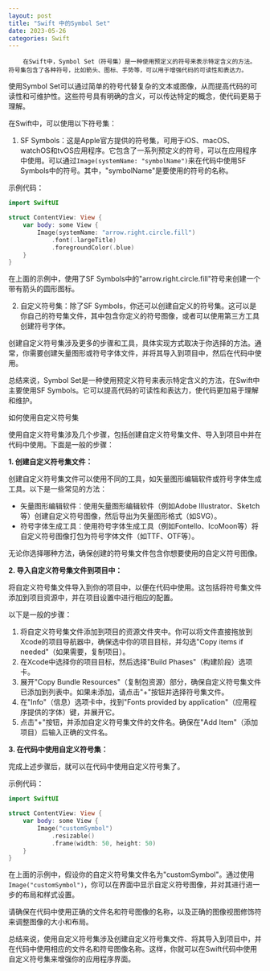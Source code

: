 ```yaml
---
layout: post
title: "Swift 中的Symbol Set"
date: 2023-05-26
categories: Swift
---
```

        在Swift中，Symbol Set（符号集）是一种使用预定义的符号来表示特定含义的方法。符号集包含了各种符号，比如箭头、图标、手势等，可以用于增强代码的可读性和表达力。

使用Symbol Set可以通过简单的符号代替复杂的文本或图像，从而提高代码的可读性和可维护性。这些符号具有明确的含义，可以传达特定的概念，使代码更易于理解。

在Swift中，可以使用以下符号集：

1. SF Symbols：这是Apple官方提供的符号集，可用于iOS、macOS、watchOS和tvOS应用程序。它包含了一系列预定义的符号，可以在应用程序中使用。可以通过`Image(systemName: "symbolName")`来在代码中使用SF Symbols中的符号。其中，"symbolName"是要使用的符号的名称。

示例代码：

```swift
import SwiftUI

struct ContentView: View {
    var body: some View {
        Image(systemName: "arrow.right.circle.fill")
            .font(.largeTitle)
            .foregroundColor(.blue)
    }
}
```

在上面的示例中，使用了SF Symbols中的"arrow.right.circle.fill"符号来创建一个带有箭头的圆形图标。

2. 自定义符号集：除了SF Symbols，你还可以创建自定义的符号集。这可以是你自己的符号集文件，其中包含你定义的符号图像，或者可以使用第三方工具创建符号字体。

创建自定义符号集涉及更多的步骤和工具，具体实现方式取决于你选择的方法。通常，你需要创建矢量图形或符号字体文件，并将其导入到项目中，然后在代码中使用。

总结来说，Symbol Set是一种使用预定义符号来表示特定含义的方法，在Swift中主要使用SF Symbols。它可以提高代码的可读性和表达力，使代码更加易于理解和维护。


如何使用自定义符号集

使用自定义符号集涉及几个步骤，包括创建自定义符号集文件、导入到项目中并在代码中使用。下面是一般的步骤：

**1. 创建自定义符号集文件：**

创建自定义符号集文件可以使用不同的工具，如矢量图形编辑软件或符号字体生成工具。以下是一些常见的方法：

- 矢量图形编辑软件：使用矢量图形编辑软件（例如Adobe Illustrator、Sketch等）创建自定义符号图像，然后导出为矢量图形格式（如SVG）。
- 符号字体生成工具：使用符号字体生成工具（例如Fontello、IcoMoon等）将自定义符号图像打包为符号字体文件（如TTF、OTF等）。

无论你选择哪种方法，确保创建的符号集文件包含你想要使用的自定义符号图像。

**2. 导入自定义符号集文件到项目中：**

将自定义符号集文件导入到你的项目中，以便在代码中使用。这包括将符号集文件添加到项目资源中，并在项目设置中进行相应的配置。

以下是一般的步骤：

1. 将自定义符号集文件添加到项目的资源文件夹中。你可以将文件直接拖放到Xcode的项目导航器中，确保选中你的项目目标，并勾选"Copy items if needed"（如果需要，复制项目）。
2. 在Xcode中选择你的项目目标，然后选择"Build Phases"（构建阶段）选项卡。
3. 展开"Copy Bundle Resources"（复制包资源）部分，确保自定义符号集文件已添加到列表中。如果未添加，请点击"+"按钮并选择符号集文件。
4. 在"Info"（信息）选项卡中，找到"Fonts provided by application"（应用程序提供的字体）键，并展开它。
5. 点击"+"按钮，并添加自定义符号集文件的文件名。确保在"Add Item"（添加项目）后输入正确的文件名。

**3. 在代码中使用自定义符号集：**

完成上述步骤后，就可以在代码中使用自定义符号集了。

示例代码：

```swift
import SwiftUI

struct ContentView: View {
    var body: some View {
        Image("customSymbol")
            .resizable()
            .frame(width: 50, height: 50)
    }
}
```

在上面的示例中，假设你的自定义符号集文件名为"customSymbol"。通过使用`Image("customSymbol")`，你可以在界面中显示自定义符号图像，并对其进行进一步的布局和样式设置。

请确保在代码中使用正确的文件名和符号图像的名称，以及正确的图像视图修饰符来调整图像的大小和布局。

总结来说，使用自定义符号集涉及创建自定义符号集文件、将其导入到项目中，并在代码中使用相应的文件名和符号图像名称。这样，你就可以在Swift代码中使用自定义符号集来增强你的应用程序界面。